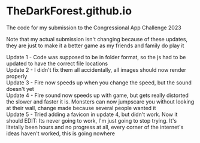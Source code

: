 # TheDarkForest.github.io
The code for my submission to the Congressional App Challenge 2023

Note that my actual submission isn't changing because of these updates, they are just to make it a better game as my friends and family do play it

Update 1 - Code was supposed to be in folder format, so the js had to be updated to have the correct file locations\
Update 2 - I didn't fix them all accidentally, all images should now render properly\
Update 3 - Fire now speeds up when you change the speed, but the sound doesn't yet\
Update 4 - Fire sound now speeds up with game, but gets really distorted the slower and faster it is. Monsters can now jumpscare you without looking at their wall, change made because several people wanted it\
Update 5 - Tried adding a favicon in update 4, but didn't work. Now it should EDIT: Its never going to work, I'm just going to stop trying. It's litetally been hours and no progress at all, every corner of the internet's ideas haven't worked, this is going nowhere
